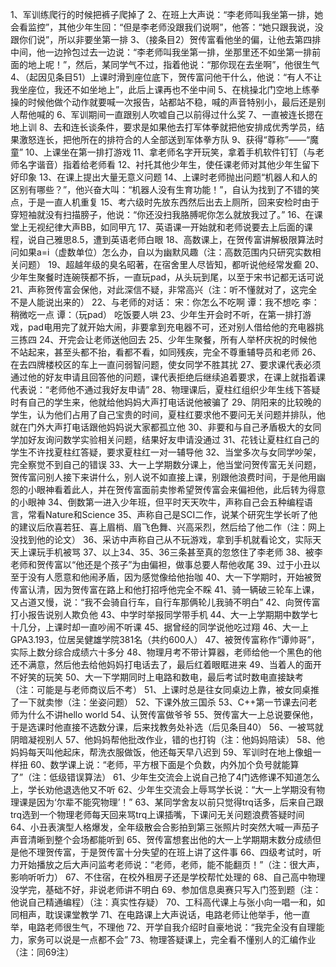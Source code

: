 1、军训练爬行的时候把裤子爬掉了
2、在班上大声说：“李老师叫我坐第一排，她会看监控”，其他少年生回：“但是李老师没跟我们说啊”，他答：“她只跟我说，没跟你们说”，所以非要坐第一排
3、（接条目2）贺传富看他坐的偏，让他去第四排中间，他一边拎包过去一边说：“李老师叫我坐第一排，坐那里还不如坐第一排前面的地上呢！”，然后，某同学气不过，指着他说：“那你现在去坐啊”，他很生气
4、（起因见条目51）上课时滑到座位底下，贺传富问他干什么，他说：“有人不让我坐座位，我还不如坐地上”，此后上课再也不坐中间
5、在桃操北门空地上练拳操的时候他做个动作就要喊一次报告，站都站不稳，喊的声音特别小，最后还是别人帮他喊的
6、军训期间一直跟别人吹嘘自己以前得过什么奖
7、一直被连长摁在地上训
8、去和连长谈条件，要求是如果他去打军体拳就把他安排成优秀学员，结果激怒连长，把他所在的排符合的人全部送到军体拳方队
9、获得“尊称”——“魔童”
10、上课坐在第一排打游戏
11、拿老师名字开玩笑，拿着手机软件钉钉（与老师名字谐音）指着给老师看
12、衬托其他少年生，使任课老师对其他少年生留下好印象
13、在课上提出大量无意义问题
14、上课时老师抛出问题“机器人和人的区别有哪些？”，他兴奋大叫：“机器人没有生育功能！”，自认为找到了不错的笑点，于是一直人机重复
15、考六级时先放东西然后出去上厕所，回来安检时由于穿短袖就没有扫描膀子，他说：“你还没扫我胳膊呢你怎么就放我过了。”
16、在课堂上无视纪律大声BB，如同甲亢
17、英语课一开始就和老师说要去上后面的课程，说自己雅思8.5，遭到英语老师白眼
18、高数课上，在贺传富讲解极限算法时问如果a=i（虚数单位）怎么办，自以为幽默风趣（注：高数范围内只研究实数相关问题）
19、超越年级的臭名昭著，在宿舍里人尽皆知，都听说他经常发癫
20、少年生聚餐时连碗筷都不拆，一直玩pad，从头玩到尾，以至于宋书记都无话可说
21、声称贺传富会保他，对此深信不疑，非常高兴（注：听不懂就对了，这完全不是人能说出来的）
22、与老师的对话：
宋：你怎么不吃啊
谭：我不想吃
李：稍微吃一点
谭：（玩pad）
吃饭要人哄
23、少年生开会时不听，在第一排打游戏，pad电用完了就开始大闹，非要拿到充电器不可，还对别人借给他的充电器挑三拣四
24、开完会让老师送他回去
25、少年生聚餐，所有人举杯庆祝的时候他不站起来，甚至头都不抬，看都不看，如同残疾，完全不尊重辅导员和老师
26、在去四牌楼校区的车上一直问弱智问题，使女同学不胜其扰
27、要求课代表必须通过他的好友申请且回答他的问题，课代表拒绝后继续追着要求，在课上就指着课代表说：“老师他不通过我好友申请”
28、物理课后，夏柱红组织少年生线下答疑时有自己的学生来，他就给他妈妈大声打电话说他被骗了
29、阴阳来的比较晚的学生，认为他们占用了自己宝贵的时间，夏柱红要求他不要问无关问题并排队，他就在门外大声打电话跟他妈妈说大家都孤立他
30、非要和与自己矛盾极大的女同学加好友询问数学实验相关问题，结果好友申请没通过
31、花钱让夏柱红自己的学生不许找夏柱红答疑，要求夏柱红一对一辅导他
32、当堂多次与女同学吵架，完全察觉不到自己的错误
33、大一上学期数分课上，他当堂问贺传富无关问题，贺传富问别人接下来讲什么，别人说不如直接上课，别跟他浪费时间，于是他用幽怨的小眼神看着此人，并在贺传富面前卖惨希望贺传富会来偏袒他，此后转为得意的小眼神
34、倒数第一进入少年班，但平时天天吹牛，声称自己会五种编程语言，常看Nature和Science
35、声称自己是SCI二作，说某个研究生学长听了他的建议后欣喜若狂、喜上眉梢、眉飞色舞、兴高采烈，然后给了他二作（注：网上没找到他的论文）
36、采访中声称自己从不玩游戏，拿到手机就看论文，实际天天上课玩手机被骂
37、以上34、35、36三条甚至真的忽悠住了李老师
38、被李老师和贺传富以“他还是个孩子”为由偏袒，做事总要人帮他收尾
39、过于小丑以至于没有人愿意和他闹矛盾，因为感觉像给他抬咖
40、大一下学期时，开始被贺传富认清，因为贺传富在路上和他打招呼他完全不睬
41、骑一辆破三轮车上课，又占道又慢，说：“我不会骑自行车，自行车那俩轮儿我骑不明白”
42、向贺传富打小报告说别人欺负他
43、中学时举报同学带手机
44、大一上学期期中数学七十几分，上课时却一直吵闹不听课
45、据曾经的同学说他吃过翔
46、大一上GPA3.193，位居吴健雄学院381名（共约600人）
47、被贺传富称作“谭帅哥”，实际上数分综合成绩六十多分
48、物理月考不带计算器，老师给他一个黑色的他还不满意，然后他去给他妈妈打电话去了，最后红着眼眶进来
49、当着人的面开不好笑的玩笑
50、大一下学期同时上电路和数电，最后考试时数电直接缺考（注：可能是与老师商议后不考）
51、上课时总是往女同桌边上靠，被女同桌推了一下就卖惨（注：坐姿问题）
52、下课外放三国杀
53、C++第一节课去问老师为什么不讲hello world
54、认贺传富做爷爷
55、贺传富大一上总说要保他，于是选课时他直接不选数分课，后来找教务处补选（后见条目40）
56、一被骂就阴暗凝视别人
57、他妈妈帮他批改作业，错的也打钩（注：他妈妈陪读）
58、他妈妈每天叫他起床，帮洗衣服做饭，他还每天早八迟到
59、军训时在地上像蛆一样扭
60、数学课上说：“老师，平方根下面是个负数，内外加个负号就能算了”（注：低级错误算法）
61、少年生交流会上说自己抢了4门选修课不知道怎么上，学长劝他退选他又不听
62、少年生交流会上辱骂学长说：“大一上学期没有物理课是因为‘尔辈不能究物理’！”
63、某同学舍友以前只觉得trq话多，后来自己跟trq选到一个物理老师每天回来骂trq上课插嘴，下课问无关问题浪费答疑时间
64、小丑表演型人格爆发，全年级散会合影拍到第三张照片时突然大喊一声茄子声音清晰到整个会场都能听到
65、贺传富想套出他的大一上学期期末数分成绩但是他不理贺传富，于是贺传富十分失望的在班上讲了这件事
66、四级考试时，听力开始播放之后大声问监考老师说：“老师，老师，能不能翻页！”（注：很大声，影响听听力）
67、不住宿，在校外租房子还是学校帮忙处理的
68、自己高中物理没学完，基础不好，非说老师讲不明白
69、参加信息奥赛只写入门签到题（注：他说自己精通编程）（注：真实性存疑）
70、工科高代课上与张小向一唱一和，如同相声，耽误课堂教学
71、在电路课上大声说话，电路老师让他举手，他一直举，电路老师很生气，不理他
72、开学自我介绍时自豪地说：“我完全没有自理能力，家务可以说是一点都不会”
73、物理答疑课上，完全看不懂别人的汇编作业（注：同69注）